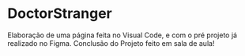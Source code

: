 # DoctorStranger

Elaboração de uma página feita no Visual Code, e com o pré projeto já realizado no Figma.
Conclusão do Projeto feito em sala de aula!

